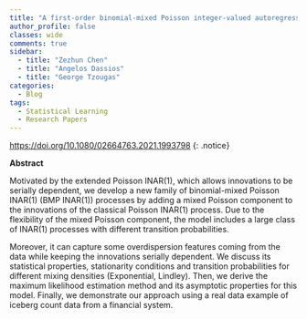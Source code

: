 ```yaml
---
title: "A first-order binomial-mixed Poisson integer-valued autoregressive model with serially dependent innovations"
author_profile: false 
classes: wide
comments: true
sidebar:
  - title: "Zezhun Chen"
  - title: "Angelos Dassios"
  - title: "George Tzougas"
categories:
  - Blog
tags:
  - Statistical Learning
  - Research Papers
---
```


https://doi.org/10.1080/02664763.2021.1993798
{: .notice}

<b> Abstract </b>

Motivated by the extended Poisson INAR(1), which allows innovations to be serially dependent, we develop a new family of binomial-mixed Poisson INAR(1) (BMP INAR(1)) processes by adding a mixed Poisson component to the innovations of the classical Poisson INAR(1) process. Due to the flexibility of the mixed Poisson component, the model includes a large class of INAR(1) processes with different transition probabilities. 

Moreover, it can capture some overdispersion features coming from the data while keeping the innovations serially dependent. We discuss its statistical properties, stationarity conditions and transition probabilities for different mixing densities (Exponential, Lindley). Then, we derive the maximum likelihood estimation method and its asymptotic properties for this model. Finally, we demonstrate our approach using a real data example of iceberg count data from a financial system.
